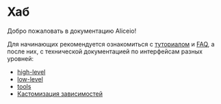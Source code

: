 # Хаб

Добро пожаловать в документацию Aliceio!

Для начинающих  рекомендуется ознакомиться с [туториалом](tutorial/index.md) и [FAQ](tutorial/faq.md), а после них, с технической документацией по интерфейсам разных уровней:

* [high-level](high-level/index.md)
* [low-level](low-level/index.md)
* [tools](tools/index.md)
* [Кастомизация зависимостей](modules.md)
